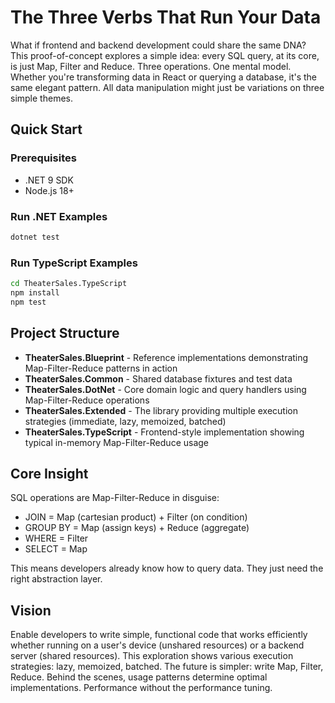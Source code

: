 # The Three Verbs That Run Your Data

What if frontend and backend development could share the same DNA? This proof-of-concept explores a simple idea: every SQL query, at its core, is just Map, Filter and Reduce. Three operations. One mental model. Whether you're transforming data in React or querying a database, it's the same elegant pattern. All data manipulation might just be variations on three simple themes.

## Quick Start

### Prerequisites
- .NET 9 SDK
- Node.js 18+

### Run .NET Examples
```bash
dotnet test
```

### Run TypeScript Examples
```bash
cd TheaterSales.TypeScript
npm install
npm test
```

## Project Structure

- **TheaterSales.Blueprint** - Reference implementations demonstrating Map-Filter-Reduce patterns in action
- **TheaterSales.Common** - Shared database fixtures and test data
- **TheaterSales.DotNet** - Core domain logic and query handlers using Map-Filter-Reduce operations
- **TheaterSales.Extended** - The library providing multiple execution strategies (immediate, lazy, memoized, batched)
- **TheaterSales.TypeScript** - Frontend-style implementation showing typical in-memory Map-Filter-Reduce usage

## Core Insight

SQL operations are Map-Filter-Reduce in disguise:
- JOIN = Map (cartesian product) + Filter (on condition)  
- GROUP BY = Map (assign keys) + Reduce (aggregate)
- WHERE = Filter
- SELECT = Map

This means developers already know how to query data. They just need the right abstraction layer.

## Vision

Enable developers to write simple, functional code that works efficiently whether running on a user's device (unshared resources) or a backend server (shared resources). This exploration shows various execution strategies: lazy, memoized, batched. The future is simpler: write Map, Filter, Reduce. Behind the scenes, usage patterns determine optimal implementations. Performance without the performance tuning.